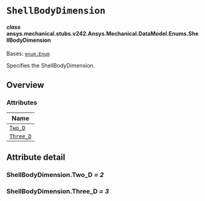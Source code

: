 # `ShellBodyDimension`



#### *class* ansys.mechanical.stubs.v242.Ansys.Mechanical.DataModel.Enums.ShellBodyDimension

Bases: [`enum.Enum`](https://docs.python.org/3/library/enum.html#enum.Enum)

Specifies the ShellBodyDimension.

<!-- !! processed by numpydoc !! -->

<a id="overview"></a>

## Overview

### Attributes

| Name |
| ------------------------------------------ |
| [`Two_D`](#ShellBodyDimension.Two_D) |
| [`Three_D`](#ShellBodyDimension.Three_D) |

<a id="attribute-detail"></a>

## Attribute detail

<a id="ShellBodyDimension.Two_D"></a>

### ShellBodyDimension.Two_D *= 2*

<a id="ShellBodyDimension.Three_D"></a>

### ShellBodyDimension.Three_D *= 3*


